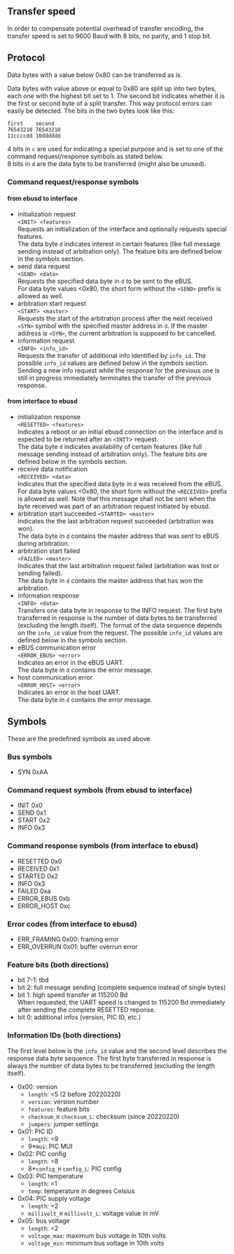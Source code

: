 ## Transfer speed

In order to compensate potential overhead of transfer encoding, the transfer speed is set to 9600 Baud with 8 bits, no parity, and 1 stop bit.


## Protocol
Data bytes with a value below 0x80 can be transferred as is.

Data bytes with value above or equal to 0x80 are split up into two bytes, each one with the highest bit set to 1.
The second bit indicates whether it is the first or second byte of a split transfer. This way protocol errors can easily be detected.
The bits in the two bytes look like this:

```
first    second
76543210 76543210
11ccccdd 10dddddd
```
4 bits in `c` are used for indicating a special purpose and is set to one of the command request/response symbols as stated below.  
8 bits in `d` are the data byte to be transferred (might also be unused).

### Command request/response symbols

#### from ebusd to interface
 * initialization request  
   `<INIT> <features>`  
   Requests an initialization of the interface and optionally requests special features.  
   The data byte `d` indicates interest in certain features (like full message sending instead of arbitration only).
   The feature bits are defined below in the symbols section.
 * send data request  
   `<SEND> <data>`  
   Requests the specified data byte in `d` to be sent to the eBUS.  
   For data byte values <0x80, the short form without the `<SEND>` prefix is allowed as well.
 * arbitration start request  
   `<START> <master>`  
   Requests the start of the arbitration process after the next received `<SYN>` symbol with the specified master address in `d`.
   If the master address is `<SYN>`, the current arbitration is supposed to be cancelled.
 * information request  
  `<INFO> <info_id>`  
   Requests the transfer of additional info identified by `info_id`.
   The possible `info_id` values are defined below in the symbols section.
   Sending a new info request while the response for the previous one is still in progress immediately terminates the
   transfer of the previous response.

#### from interface to ebusd
  * initialization response  
    `<RESETTED> <features>`  
    Indicates a reboot or an initial ebusd connection on the interface and is expected to be returned after an `<INIT`> request.  
    The data byte `d` indicates availability of certain features (like full message sending instead of arbitration only).
    The feature bits are defined below in the symbols section.
  * receive data notification  
    `<RECEIVED> <data>`  
    Indicates that the specified data byte in `d` was received from the eBUS.  
    For data byte values <0x80, the short form without the `<RECEIVED>` prefix is allowed as well.
    Note that this message shall not be sent when the byte received was part of an arbitration request initiated by ebusd.
  * arbitration start succeeded
    `<STARTED> <master>`  
    Indicates the the last arbitration request succeeded (arbitration was won).  
    The data byte in `d` contains the master address that was sent to eBUS during arbitration.
  * arbitration start failed  
    `<FAILED> <master>`  
    Indicates that the last arbitration request failed (arbitration was lost or sending failed).  
    The data byte in `d` contains the master address that has won the arbitration.
  * information response  
    `<INFO> <data>`  
    Transfers one data byte in response to the INFO request. The first byte transferred in response is the number of
    data bytes to be transferred (excluding the length itself). The format of the data sequence depends on the `info_id`
    value from the request.
    The possible `info_id` values are defined below in the symbols section.
  * eBUS communication error  
    `<ERROR_EBUS> <error>`  
    Indicates an error in the eBUS UART.  
    The data byte in `d` contains the error message.
  * host communication error  
    `<ERROR_HOST> <error>`  
    Indicates an error in the host UART.  
    The data byte in `d` contains the error message.


## Symbols

These are the predefined symbols as used above.

### Bus symbols
 * SYN 0xAA

### Command request symbols (from ebusd to interface)
 * INIT 0x0
 * SEND 0x1
 * START 0x2
 * INFO 0x3

### Command response symbols (from interface to ebusd)
 * RESETTED 0x0
 * RECEIVED 0x1
 * STARTED 0x2
 * INFO 0x3
 * FAILED 0xa
 * ERROR_EBUS 0xb
 * ERROR_HOST 0xc

### Error codes (from interface to ebusd)
 * ERR_FRAMING 0x00: framing error
 * ERR_OVERRUN 0x01: buffer overrun error

### Feature bits (both directions)
 * bit 7-1: tbd
 * bit 2: full message sending (complete sequence instead of single bytes)
 * bit 1: high speed transfer at 115200 Bd  
   When requested, the UART speed is changed to 115200 Bd immediately after sending the complete RESETTED reponse.
 * bit 0: additional infos (version, PIC ID, etc.)

### Information IDs (both directions)
The first level below is the `info_id` value and the second level describes the response data byte sequence.
The first byte transferred in response is always the number of data bytes to be transferred (excluding the length itself).
 * 0x00: version  
   * `length`: =5 (2 before 20220220)
   * `version`: version number
   * `features`: feature bits
   * `checksum_H` `checksum_L`: checksum (since 20220220)
   * `jumpers`: jumper settings
 * 0x01: PIC ID
   * `length`: =9
   * 9*`mui`: PIC MUI
 * 0x02: PIC config
   * `length`: =8
   * 8*`config_H` `config_L`: PIC config
 * 0x03: PIC temperature
   * `length`: =1
   * `temp`: temperature in degrees Celsius
 * 0x04: PIC supply voltage
   * `length`: =2
   * `millivolt_H` `millivolt_L`: voltage value in mV
 * 0x05: bus voltage
   * `length`: =2
   * `voltage_max`: maximum bus voltage in 10th volts
   * `voltage_min`: minimum bus voltage in 10th volts

